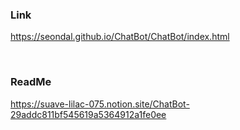 ### Link
https://seondal.github.io/ChatBot/ChatBot/index.html

<br>

### ReadMe
https://suave-lilac-075.notion.site/ChatBot-29addc811bf545619a5364912a1fe0ee
